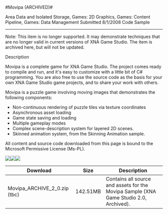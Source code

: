 #Movipa (ARCHIVED)#

Area
Data and Isolated Storage, Games: 2D Graphics, Games: Content Pipeline, Games: Data Management
Submitted
8/1/2008
Code Sample

---

Note: This item is no longer supported. It may demonstrate techniques that are no longer valid in current versions of XNA Game Studio. The item is archived here, but will not be updated.

Description

Movipa is a complete game for XNA Game Studio. The project comes ready to compile and run, and it's easy to customize with a little bit of C# programming. You are also free to use the source code as the basis for your own XNA Game Studio game projects, and to share your work with others.

Movipa is a puzzle game involving moving images that demonstrates the following components:

* Non-continuous rendering of puzzle tiles via texture coordinates
* Asynchronous asset loading
* Game state saving and loading
* Multiple gameplay modes
* Complex scene-description system for layered 2D scenes.
* Skinned animation system, from the Skinning Animation sample.



All content and source code downloaded from this page is bound to the Microsoft Permissive License (Ms-PL).

![](https://github.com/DDReaper/XNAGameStudio/blob/master/Images/a-lebank-image4.PNG)![](https://github.com/DDReaper/XNAGameStudio/blob/master/Images/a-lebank-image12.PNG)![](https://github.com/DDReaper/XNAGameStudio/blob/master/Images/a-lebank-image11.PNG)

		

Download | Size | Description
---|---|---|
Movipa_ARCHIVE_2_0.zip (tbc) | 142.51MB | Contains all source and assets for the Movipa Sample (XNA Game Studio 2.0, Archived). 
